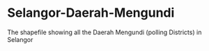 # Selangor-Daerah-Mengundi
The shapefile showing all the Daerah Mengundi (polling Districts) in Selangor
